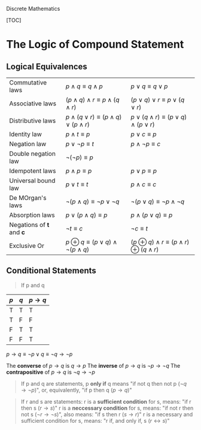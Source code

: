 Discrete Mathematics

[TOC]

# The Logic of Compound Statement

## Logical Equivalences

|  |  |  |
| --- | --- | --- |
| Commutative laws | $p \wedge q \equiv q \wedge p$ | $p \vee q \equiv q \vee p$ |
| Associative laws | $(p \wedge q) \wedge r \equiv p \wedge (q \wedge r)$ | $(p \vee q) \vee r \equiv p \vee (q \vee r)$ |
| Distributive laws | $p \wedge (q \vee r) \equiv (p \wedge q) \vee (p \wedge r)$ | $p \vee (q \wedge r) \equiv (p \vee q) \wedge (p \vee r)$ |
| Identity law | $p \wedge t \equiv p$ | $p \vee c \equiv p$ |
| Negation law | $p \vee \neg p \equiv t$ | $p \wedge \neg p \equiv c$ |
| Double negation law | $\neg(\neg p)\equiv p$ |  |
| Idempotent laws | $p \wedge p \equiv p$ | $p \vee p \equiv p$ |
| Universal bound law | $p \vee t \equiv t$ | $p \wedge c \equiv c$ |
| De MOrgan's laws | $\neg (p \wedge q) \equiv \neg p \vee \neg q$ | $\neg (p \vee q) \equiv \neg p \wedge \neg q$ |
| Absorption laws | $p \vee (p \wedge q) \equiv p$ | $p \wedge (p \vee q) \equiv p$ |
| Negations of **t** and **c** | $\neg t \equiv c$ | $\neg c \equiv t$ |
| Exclusive Or | $p \oplus q \equiv (p \vee q) \wedge \neg (p \wedge q)$ | $(p \oplus q) \wedge r \equiv (p \wedge r) \oplus (q \wedge r)$ |

## Conditional Statements

>If p and q 

| $p$ | $q$ | $p \to q$ |
| --- | --- | --- |
| T | T | T |
| T | F | F |
| F | T | T |
| F | F | T |

$p \to q \equiv \neg p \vee q \equiv \neg q \to \neg p$

The **converse** of $p \to q$ is $q \to p$
The **inverse** of $p \to q$ is $\neg p \to \neg q$
The **contrapositive** of $p \to q$ is $\neg q \to \neg p$

>If p and q are statements, 
>p **only if** q means "if not q then not p ($\neg q \to \neg p$)", 
>or, equivalently, "if p then q ($p \to q$)"

>If r and s are statements:
>r is a **sufficient condition** for s, means: "if r then s ($r \to s$)"
>r is a **neccessary condition** for s, means: "if not r then not s ($\neg r \to \neg s$)", also means: "if s then r ($s \to r$)"
>r is a necessary and sufficient condition for s, means: "r if, and only if, s ($r \leftrightarrow s$)"
